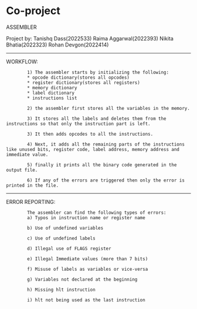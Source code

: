 # Co-project
ASSEMBLER


Project by: 
            Tanishq Dass(2022533)
            Raima Aggarwal(2022393)
            Nikita Bhatia(2022323)
            Rohan Devgon(2022414)
                         
--------------------------------------------------------------------------------------------------------------------------------------------------------------------------------------------------------------------------------------

WORKFLOW:

            1) The assembler starts by initializing the following:
            * opcode dictionary(stores all opcodes)
            * register dictionary(stores all registers)
            * memory dictionary
            * label dictionary
            * instructions list
            
            2) the assembler first stores all the variables in the memory.
            
            3) It stores all the labels and deletes them from the instructions so that only the instruction part is left.
            
            3) It then adds opcodes to all the instructions.
            
            4) Next, it adds all the remaining parts of the instructions like unused bits, register code, label address, memory address and immediate value.
            
            5) finally it prints all the binary code generated in the output file.
            
            6) If any of the errors are triggered then only the error is printed in the file.


--------------------------------------------------------------------------------------------------------------------------------------------------------------------------------------------------------------------------------------

ERROR REPORTING:

            The assembler can find the following types of errors:
            a) Typos in instruction name or register name
            
            b) Use of undefined variables
            
            c) Use of undefined labels
            
            d) Illegal use of FLAGS register
            
            e) Illegal Immediate values (more than 7 bits)
            
            f) Misuse of labels as variables or vice-versa
            
            g) Variables not declared at the beginning
            
            h) Missing hlt instruction
            
            i) hlt not being used as the last instruction
